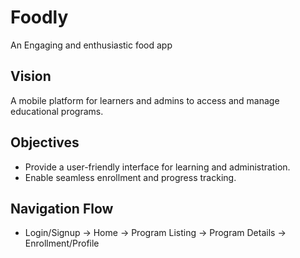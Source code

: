 # Foodly
An Engaging and enthusiastic food app

## Vision
A mobile platform for learners and admins to access and manage educational programs.

## Objectives
- Provide a user-friendly interface for learning and administration.
- Enable seamless enrollment and progress tracking.

## Navigation Flow
- Login/Signup → Home → Program Listing → Program Details → Enrollment/Profile
